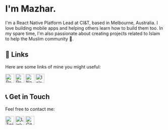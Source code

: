<!-- Title -->
<h1 align="left">I'm Mazhar.</h1>

<!-- Intro -->
<p align="left">I'm a React Native Platform Lead at CI&T, based in Melbourne, Australia. I love building mobile apps and helping others learn how to build them too. In my spare time, I'm also passionate about creating projects related to Islam to help the Muslim community 🕌.</p>

<!-- Projects -->
<h2 align="left">🚀 Links</h2>
<p align="left">Here are some links of mine you might useful:</p>
<p align="left">
    <a href="https://github.com/mzhr/react-native-starter-kit"><img src="https://img.shields.io/badge/React_Native_Starter_Kit-61DAFB?style=flat-square&logo=React&logoColor=white" alt="React Native Starter Kit" height="28"></a>
    <a href="https://github.com/mzhr/react-native-path-to-mastery"><img src="https://img.shields.io/badge/React_Native_Path_to_Mastery-61DAFB?style=flat-square&logo=React&logoColor=white" alt="React Native Path to Mastery" height="28"></a>
    <a href="https://linktr.ee/naseehahbot"><img src="https://img.shields.io/badge/Naseehah_Bot-🤖-brightgreen?style=flat-square" alt="Naseehah Bot" height="28"></a>
    <a href="https://github.com/mzhr/islam-datasets"><img src="https://img.shields.io/badge/Islam_Datasets-📊-blue?style=flat-squar" alt="Islam Datasets" height="28"></a>
</p>

<!-- Social Media and Contact Info -->
<h2 align="left">📞 Get in Touch</h2>
<p align="left">Feel free to contact me:</p>
<p align="left">
    <a href="https://twitter.com/mzhr"><img src="https://img.shields.io/badge/Twitter-1DA1F2?style=flat-square&logo=Twitter&logoColor=white" alt="Twitter" height="28"></a>
    <a href="https://www.linkedin.com/in/mazhar-morshed/"><img src="https://img.shields.io/badge/LinkedIn-0077B5?style=flat-square&logo=LinkedIn&logoColor=white" alt="LinkedIn" height="28"></a>
    <a href="https://github.com/mzhr"><img src="https://img.shields.io/badge/GitHub-181717?style=flat-square&logo=GitHub&logoColor=white" alt="GitHub" height="28"></a>
</p>